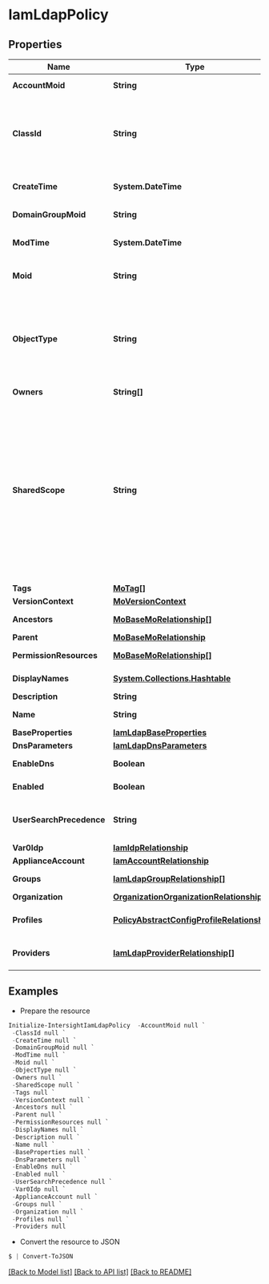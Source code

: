 # IamLdapPolicy
## Properties

Name | Type | Description | Notes
------------ | ------------- | ------------- | -------------
**AccountMoid** | **String** | The Account ID for this managed object. | [optional] [readonly] 
**ClassId** | **String** | The concrete type of this complex type. Its value must be the same as the &#39;objectType&#39; property. The OpenAPI document references this property as a discriminator value. | [readonly] 
**CreateTime** | **System.DateTime** | The time when this managed object was created. | [optional] [readonly] 
**DomainGroupMoid** | **String** | The DomainGroup ID for this managed object. | [optional] [readonly] 
**ModTime** | **System.DateTime** | The time when this managed object was last modified. | [optional] [readonly] 
**Moid** | **String** | The unique identifier of this Managed Object instance. | [optional] 
**ObjectType** | **String** | The fully-qualified type of this managed object, i.e. the class name. This property is optional. The ObjectType is implied from the URL path. If specified, the value of objectType must match the class name specified in the URL path. | [readonly] 
**Owners** | **String[]** |  | [optional] 
**SharedScope** | **String** | Intersight provides pre-built workflows, tasks and policies to end users through global catalogs. Objects that are made available through global catalogs are said to have a &#39;shared&#39; ownership. Shared objects are either made globally available to all end users or restricted to end users based on their license entitlement. Users can use this property to differentiate the scope (global or a specific license tier) to which a shared MO belongs. | [optional] [readonly] 
**Tags** | [**MoTag[]**](MoTag.md) |  | [optional] 
**VersionContext** | [**MoVersionContext**](MoVersionContext.md) |  | [optional] 
**Ancestors** | [**MoBaseMoRelationship[]**](MoBaseMoRelationship.md) | An array of relationships to moBaseMo resources. | [optional] [readonly] 
**Parent** | [**MoBaseMoRelationship**](MoBaseMoRelationship.md) |  | [optional] 
**PermissionResources** | [**MoBaseMoRelationship[]**](MoBaseMoRelationship.md) | An array of relationships to moBaseMo resources. | [optional] [readonly] 
**DisplayNames** | [**System.Collections.Hashtable**](Array.md) | a map of display names for a resource. | [optional] [readonly] 
**Description** | **String** | Description of the policy. | [optional] 
**Name** | **String** | Name of the concrete policy. | [optional] 
**BaseProperties** | [**IamLdapBaseProperties**](IamLdapBaseProperties.md) |  | [optional] 
**DnsParameters** | [**IamLdapDnsParameters**](IamLdapDnsParameters.md) |  | [optional] 
**EnableDns** | **Boolean** | Enables DNS to access LDAP servers. | [optional] 
**Enabled** | **Boolean** | LDAP server performs authentication. | [optional] 
**UserSearchPrecedence** | **String** | Search precedence between local user database and LDAP user database. | [optional] [default to "LocalUserDb"]
**Var0Idp** | [**IamIdpRelationship**](IamIdpRelationship.md) |  | [optional] 
**ApplianceAccount** | [**IamAccountRelationship**](IamAccountRelationship.md) |  | [optional] 
**Groups** | [**IamLdapGroupRelationship[]**](IamLdapGroupRelationship.md) | An array of relationships to iamLdapGroup resources. | [optional] 
**Organization** | [**OrganizationOrganizationRelationship**](OrganizationOrganizationRelationship.md) |  | [optional] 
**Profiles** | [**PolicyAbstractConfigProfileRelationship[]**](PolicyAbstractConfigProfileRelationship.md) | An array of relationships to policyAbstractConfigProfile resources. | [optional] 
**Providers** | [**IamLdapProviderRelationship[]**](IamLdapProviderRelationship.md) | An array of relationships to iamLdapProvider resources. | [optional] 

## Examples

- Prepare the resource
```powershell
Initialize-IntersightIamLdapPolicy  -AccountMoid null `
 -ClassId null `
 -CreateTime null `
 -DomainGroupMoid null `
 -ModTime null `
 -Moid null `
 -ObjectType null `
 -Owners null `
 -SharedScope null `
 -Tags null `
 -VersionContext null `
 -Ancestors null `
 -Parent null `
 -PermissionResources null `
 -DisplayNames null `
 -Description null `
 -Name null `
 -BaseProperties null `
 -DnsParameters null `
 -EnableDns null `
 -Enabled null `
 -UserSearchPrecedence null `
 -Var0Idp null `
 -ApplianceAccount null `
 -Groups null `
 -Organization null `
 -Profiles null `
 -Providers null
```

- Convert the resource to JSON
```powershell
$ | Convert-ToJSON
```

[[Back to Model list]](../README.md#documentation-for-models) [[Back to API list]](../README.md#documentation-for-api-endpoints) [[Back to README]](../README.md)

